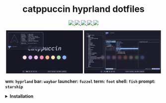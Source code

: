 <h1 align="center">catppuccin hyprland dotfiles</h1>

<p align="center">
  <a href="https://github.com/floaaat/dotfiles.git">
    <img src="https://img.shields.io/endpoint
    ?url=https://ghloc.vercel.app/api/floaaat/dotfiles/badge
    &style=for-the-badge&colorA=313244&colorB=b4befe">
  </a>
  <a href="https://github.com/floaaat/dotfiles.git">
    <img src="https://img.shields.io/github/languages/code-size/floaaat/dotfiles
    ?style=for-the-badge&colorA=313244&colorB=cba6f7">
  </a>
  <a href="https://github.com/floaaat/dotfiles.git">
    <img src="https://img.shields.io/github/languages/top/floaaat/dotfiles
    ?style=for-the-badge&colorA=313244&colorB=f5c2e7">
  </a>
  <a href="https://github.com/floaaat/dotfiles.git">
    <img src="https://img.shields.io/github/license/floaaat/dotfiles
    ?style=for-the-badge&colorA=313244&colorB=f9e2af">
  </a>
  <a href="https://github.com/floaaat/dotfiles.git">
    <img src="https://img.shields.io/github/stars/floaaat/dotfiles
    ?style=for-the-badge&colorA=313244&colorB=a6e3a1">
  </a>
</p>

<p align="middle">
  <img src="assets/1.png" width="49%"/>
  <img src="assets/2.png" width="49%"/>
</p>

<b>

wm: `hyprland`
bar: `waybar`
launcher: `fuzzel`
term: `foot`
shell: `fish`
prompt: `starship`

<details>
  <summary>Installation</summary><br>
  
  Installing software
  ```sh
  sudo pacman -Sy --needed hyprland waybar fuzzel swww cliphist grim slurp ly \
  foot fish starship yazi helix bottom fastfetch less eza fzf ttf-firacode-nerd
  sudo yay -Sy --needed catppuccin-gtk-theme-mocha bibata-cursor-theme
  ```
  Copying config files
  ```sh
  git clone https://github.com/floaaat/dotfiles.git ~/floaaat-dotfiles/
  mkdir -p ~/.config/
  cp -r ~/floaaat-dotfiles/.config/* ~/.config/
  ```
  Changing shell to fish
  ```sh
  sudo chsh -s /usr/bin/fish
  ```
  Enabling ly.service
  ```sh
  sudo systemctl enable ly.service
  ```
</details>

</b>
